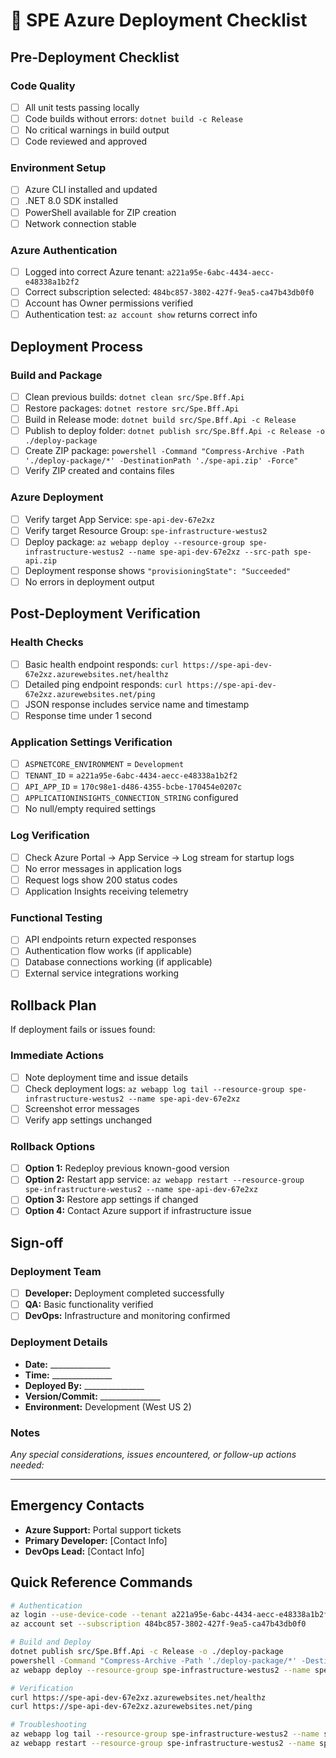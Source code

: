 # 🚀 SPE Azure Deployment Checklist

## Pre-Deployment Checklist

### Code Quality
- [ ] All unit tests passing locally
- [ ] Code builds without errors: `dotnet build -c Release`
- [ ] No critical warnings in build output
- [ ] Code reviewed and approved

### Environment Setup
- [ ] Azure CLI installed and updated
- [ ] .NET 8.0 SDK installed
- [ ] PowerShell available for ZIP creation
- [ ] Network connection stable

### Azure Authentication
- [ ] Logged into correct Azure tenant: `a221a95e-6abc-4434-aecc-e48338a1b2f2`
- [ ] Correct subscription selected: `484bc857-3802-427f-9ea5-ca47b43db0f0`
- [ ] Account has Owner permissions verified
- [ ] Authentication test: `az account show` returns correct info

## Deployment Process

### Build and Package
- [ ] Clean previous builds: `dotnet clean src/Spe.Bff.Api`
- [ ] Restore packages: `dotnet restore src/Spe.Bff.Api`
- [ ] Build in Release mode: `dotnet build src/Spe.Bff.Api -c Release`
- [ ] Publish to deploy folder: `dotnet publish src/Spe.Bff.Api -c Release -o ./deploy-package`
- [ ] Create ZIP package: `powershell -Command "Compress-Archive -Path './deploy-package/*' -DestinationPath './spe-api.zip' -Force"`
- [ ] Verify ZIP created and contains files

### Azure Deployment
- [ ] Verify target App Service: `spe-api-dev-67e2xz`
- [ ] Verify target Resource Group: `spe-infrastructure-westus2`
- [ ] Deploy package: `az webapp deploy --resource-group spe-infrastructure-westus2 --name spe-api-dev-67e2xz --src-path spe-api.zip`
- [ ] Deployment response shows `"provisioningState": "Succeeded"`
- [ ] No errors in deployment output

## Post-Deployment Verification

### Health Checks
- [ ] Basic health endpoint responds: `curl https://spe-api-dev-67e2xz.azurewebsites.net/healthz`
- [ ] Detailed ping endpoint responds: `curl https://spe-api-dev-67e2xz.azurewebsites.net/ping`
- [ ] JSON response includes service name and timestamp
- [ ] Response time under 1 second

### Application Settings Verification
- [ ] `ASPNETCORE_ENVIRONMENT` = `Development`
- [ ] `TENANT_ID` = `a221a95e-6abc-4434-aecc-e48338a1b2f2`
- [ ] `API_APP_ID` = `170c98e1-d486-4355-bcbe-170454e0207c`
- [ ] `APPLICATIONINSIGHTS_CONNECTION_STRING` configured
- [ ] No null/empty required settings

### Log Verification
- [ ] Check Azure Portal → App Service → Log stream for startup logs
- [ ] No error messages in application logs
- [ ] Request logs show 200 status codes
- [ ] Application Insights receiving telemetry

### Functional Testing
- [ ] API endpoints return expected responses
- [ ] Authentication flow works (if applicable)
- [ ] Database connections working (if applicable)
- [ ] External service integrations working

## Rollback Plan

If deployment fails or issues found:

### Immediate Actions
- [ ] Note deployment time and issue details
- [ ] Check deployment logs: `az webapp log tail --resource-group spe-infrastructure-westus2 --name spe-api-dev-67e2xz`
- [ ] Screenshot error messages
- [ ] Verify app settings unchanged

### Rollback Options
- [ ] **Option 1:** Redeploy previous known-good version
- [ ] **Option 2:** Restart app service: `az webapp restart --resource-group spe-infrastructure-westus2 --name spe-api-dev-67e2xz`
- [ ] **Option 3:** Restore app settings if changed
- [ ] **Option 4:** Contact Azure support if infrastructure issue

## Sign-off

### Deployment Team
- [ ] **Developer:** Deployment completed successfully
- [ ] **QA:** Basic functionality verified
- [ ] **DevOps:** Infrastructure and monitoring confirmed

### Deployment Details
- **Date:** _______________
- **Time:** _______________
- **Deployed By:** _______________
- **Version/Commit:** _______________
- **Environment:** Development (West US 2)

### Notes
_Any special considerations, issues encountered, or follow-up actions needed:_

---

## Emergency Contacts

- **Azure Support:** Portal support tickets
- **Primary Developer:** [Contact Info]
- **DevOps Lead:** [Contact Info]

## Quick Reference Commands

```bash
# Authentication
az login --use-device-code --tenant a221a95e-6abc-4434-aecc-e48338a1b2f2
az account set --subscription 484bc857-3802-427f-9ea5-ca47b43db0f0

# Build and Deploy
dotnet publish src/Spe.Bff.Api -c Release -o ./deploy-package
powershell -Command "Compress-Archive -Path './deploy-package/*' -DestinationPath './spe-api.zip' -Force"
az webapp deploy --resource-group spe-infrastructure-westus2 --name spe-api-dev-67e2xz --src-path spe-api.zip

# Verification
curl https://spe-api-dev-67e2xz.azurewebsites.net/healthz
curl https://spe-api-dev-67e2xz.azurewebsites.net/ping

# Troubleshooting
az webapp log tail --resource-group spe-infrastructure-westus2 --name spe-api-dev-67e2xz
az webapp restart --resource-group spe-infrastructure-westus2 --name spe-api-dev-67e2xz
```